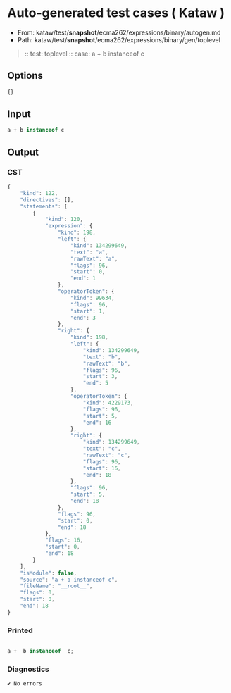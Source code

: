 # Auto-generated test cases ( Kataw )
- From: kataw/test/__snapshot__/ecma262/expressions/binary/autogen.md
- Path: kataw/test/__snapshot__/ecma262/expressions/binary/gen/toplevel
> :: test: toplevel
> :: case: a + b instanceof c
## Options

`````js
{}
`````
## Input

`````js
a + b instanceof c
`````
## Output

### CST

```javascript
{
    "kind": 122,
    "directives": [],
    "statements": [
        {
            "kind": 120,
            "expression": {
                "kind": 198,
                "left": {
                    "kind": 134299649,
                    "text": "a",
                    "rawText": "a",
                    "flags": 96,
                    "start": 0,
                    "end": 1
                },
                "operatorToken": {
                    "kind": 99634,
                    "flags": 96,
                    "start": 1,
                    "end": 3
                },
                "right": {
                    "kind": 198,
                    "left": {
                        "kind": 134299649,
                        "text": "b",
                        "rawText": "b",
                        "flags": 96,
                        "start": 3,
                        "end": 5
                    },
                    "operatorToken": {
                        "kind": 4229173,
                        "flags": 96,
                        "start": 5,
                        "end": 16
                    },
                    "right": {
                        "kind": 134299649,
                        "text": "c",
                        "rawText": "c",
                        "flags": 96,
                        "start": 16,
                        "end": 18
                    },
                    "flags": 96,
                    "start": 5,
                    "end": 18
                },
                "flags": 96,
                "start": 0,
                "end": 18
            },
            "flags": 16,
            "start": 0,
            "end": 18
        }
    ],
    "isModule": false,
    "source": "a + b instanceof c",
    "fileName": "__root__",
    "flags": 0,
    "start": 0,
    "end": 18
}
```

### Printed

```javascript

a +  b instanceof  c;
```

### Diagnostics

```javascript
✔ No errors
```

